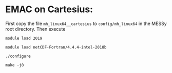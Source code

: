 EMAC on Cartesius:
===================
First copy the file ``mh_linux64__cartesius`` to ``config/mh_linux64`` in the MESSy root directory. Then execute 
```
module load 2019

module load netCDF-Fortran/4.4.4-intel-2018b

./configure

make -j8
```
